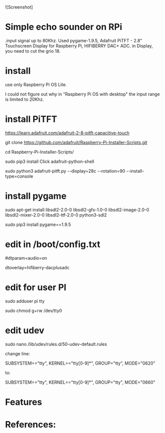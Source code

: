 ![Screenshot]
# Simple echo sounder on RPi 
.input signal up to 80Khz.
Used pygame-1.9.5,  Adafruit PiTFT - 2.8" Touchscreen Display for Raspberry Pi, HIFIBERRY DAC+ ADC.
in Display, you need to cut the grio 18. 

# install 
use only Raspberry Pi OS Lite.

I could not figure out why in "Raspberry Pi OS with desktop" the input range is limited to 20Khz. 

# install PiTFT
https://learn.adafruit.com/adafruit-2-8-pitft-capacitive-touch

git clone https://github.com/adafruit/Raspberry-Pi-Installer-Scripts.git

cd Raspberry-Pi-Installer-Scripts/

sudo pip3 install Click adafruit-python-shell

sudo python3 adafruit-pitft.py --display=28c --rotation=90 --install-type=console

# install pygame
sudo apt-get install libsdl2-2.0-0 libsdl2-gfx-1.0-0 libsdl2-image-2.0-0 libsdl2-mixer-2.0-0 libsdl2-ttf-2.0-0 python3-sdl2

sudo pip3 install pygame==1.9.5

# edit in /boot/config.txt
#dtparam=audio=on

dtoverlay=hifiberry-dacplusadc

# edit for user PI
sudo adduser pi tty

sudo chmod g+rw /dev/tty0

# edit udev
sudo nano /lib/udev/rules.d/50-udev-default.rules

change line:

SUBSYSTEM=="tty", KERNEL=="tty[0-9]*", GROUP="tty", MODE="0620"

to:

SUBSYSTEM=="tty", KERNEL=="tty[0-9]*", GROUP="tty", MODE="0660"

# Features

# References:
